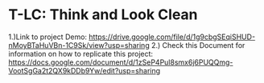 # T-LC: Think and Look Clean
1.)Link to project Demo: https://drive.google.com/file/d/1g9cbgSEqiSHUD-nMoyBTaHuVBn-1C9Sk/view?usp=sharing
2.) Check this Document for information on how to replicate this project: 
https://docs.google.com/document/d/1zSeP4Pul8smx6j6PUQQmg-VootSgGa2t2QX9kDDb9Yw/edit?usp=sharing



